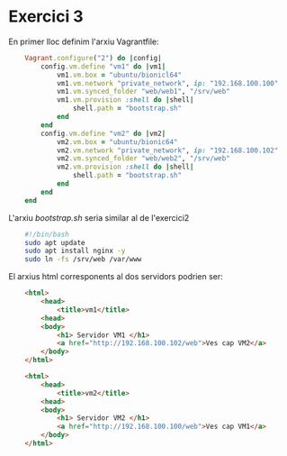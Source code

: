 # Exercici 3

En primer lloc definim l'arxiu Vagrantfile:

```ruby
    Vagrant.configure("2") do |config|
        config.vm.define "vm1" do |vm1|
            vm1.vm.box = "ubuntu/bionicl64"
            vm1.vm.network "private_network", ip: "192.168.100.100"
            vm1.vm.synced_folder "web/web1", "/srv/web"
            vm1.vm.provision :shell do |shell|
                shell.path = "bootstrap.sh"
            end
        end
        config.vm.define "vm2" do |vm2|
            vm2.vm.box = "ubuntu/bionic64"
            vm2.vm.network "private_network", ip: "192.168.100.102"
            vm2.vm.synced_folder "web/web2", "/srv/web"
            vm2.vm.provision :shell do |shell|
                shell.path = "bootstrap.sh"
            end
        end
    end
```

L'arxiu *bootstrap.sh* seria similar al de l'exercici2

```bash
    #!/bin/bash
    sudo apt update
    sudo apt install nginx -y
    sudo ln -fs /srv/web /var/www
```

El arxius html corresponents al dos servidors podrien ser:

```html
    <html>
        <head>
            <title>vm1</title>
        <head>
        <body>
            <h1> Servidor VM1 </h1>
            <a href="http://192.168.100.102/web">Ves cap VM2</a>
        </body>
    </html>
```

```html
    <html>
        <head>
            <title>vm2</title>
        <head>
        <body>
            <h1> Servidor VM2 </h1>
            <a href="http://192.168.100.100/web">Ves cap VM1</a>
        </body>
    </html>
```
